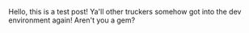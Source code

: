---
---

Hello, this is a test post! Ya'll other truckers somehow got into the dev environment again! Aren't you a gem?
